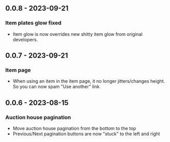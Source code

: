 ## 0.0.8 - 2023-09-21

### Item plates glow fixed

- Item glow is now overrides new shitty item glow from original developers.

## 0.0.7 - 2023-09-21

### Item page

- When using an item in the item page, it no longer jitters/changes height. So you can now spam "Use another" link

## 0.0.6 - 2023-08-15

### Auction house pagination

- Move auction house pagination from the bottom to the top
- Previous/Next pagination buttons are now "stuck" to the left and right
